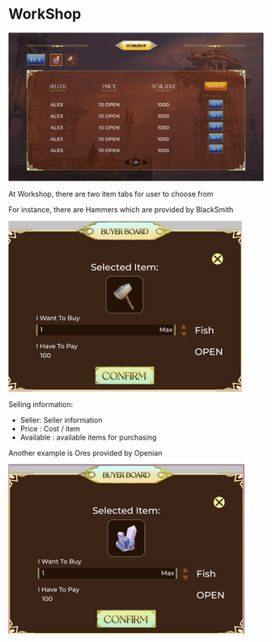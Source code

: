 # WorkShop

![](../.gitbook/assets/WorkShop1.png)

At Workshop, there are two item tabs for user to choose from

For instance, there are Hammers which are provided by BlackSmith

![](../.gitbook/assets/WorkShop2.png)

Selling information:

* Seller: Seller information
* Price : Cost / item
* Available : available items for purchasing

Another example is Ores provided by Openian

![](../.gitbook/assets/WorkShop3.png)

